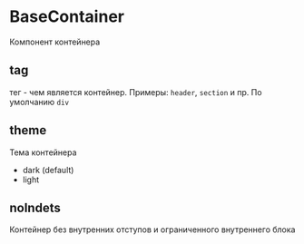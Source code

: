 # BaseContainer

Компонент контейнера

## tag

тег - чем является контейнер. Примеры: `header`, `section` и пр. По умолчанию `div`

## theme

Тема контейнера

- dark (default)
- light

## noIndets

Контейнер без внутренних отступов и ограниченного внутреннего блока
